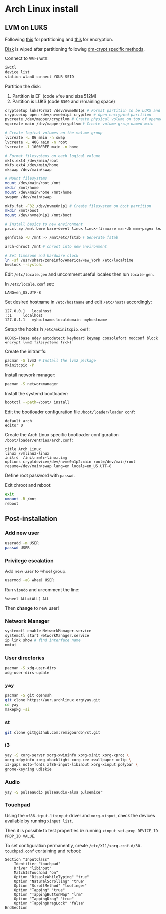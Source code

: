 # Arch Linux install

## LVM on LUKS

Following [this](https://www.coded-with-love.com/blog/install-arch-linux-encrypted/) for partitioning and [this](https://wiki.archlinux.org/index.php/Dm-crypt/Encrypting_an_entire_system#LVM_on_LUKS) for encryption.

[Disk](Disk) is wiped after partitioning following [dm-crypt specific methods](https://wiki.archlinux.org/index.php/Dm-crypt/Drive_preparation).

Connect to WiFi with:

```sh
iwctl
device list
station wlan0 connect YOUR-SSID
```

Partition the disk:

1. Partition is EFI (code `ef00` and size 512M)
2. Partition is LUKS (code `8309` and remaining space)

```sh
cryptsetup luksFormat /dev/nvme0n1p2 # Format partition to be LUKS and choose passphrase
cryptsetup open /dev/nvme0n1p2 cryptlvm # Open encrypted partition
pvcreate /dev/mapper/cryptlvm # Create physical volume on top of opened LUKS container
vgcreate main /dev/mapper/cryptlvm # Create volume group named main

# Create logical volumes on the volume group
lvcreate -L 8G main -n swap
lvcreate -L 40G main -n root
lvcreate -l 100%FREE main -n home

# Format filesystems on each logical volume
mkfs.ext4 /dev/main/root
mkfs.ext4 /dev/main/home
mkswap /dev/main/swap

# Mount filesystems
mount /dev/main/root /mnt
mkdir /mnt/home
mount /dev/main/home /mnt/home
swapon /dev/main/swap

mkfs.fat -F32 /dev/nvme0n1p1 # Create filesystem on boot partition
mkdir /mnt/boot
mount /dev/nvme0n1p1 /mnt/boot

# Install basics to new environment
pacstrap /mnt base base-devel linux linux-firmware man-db man-pages texinfo vim

genfstab -U /mnt >> /mnt/etc/fstab # Generate fstab

arch-chroot /mnt # chroot into new environment

# Set timezone and hardware clock
ln -sf /usr/share/zoneinfo/America/New_York /etc/localtime
hwclock --systohc
```

Edit `/etc/locale.gen` and uncomment useful locales then run `locale-gen`.

In `/etc/locale.conf` set:

```text
LANG=en_US.UTF-8
```

Set desired hostname in `/etc/hostname` and edit `/etc/hosts` accordingly:

```text
127.0.0.1	localhost
::1		localhost
127.0.1.1	myhostname.localdomain	myhostname
```

Setup the hooks in `/etc/mkinitcpio.conf`:

```text
HOOKS=(base udev autodetect keyboard keymap consolefont modconf block encrypt lvm2 filesystems fsck)
```

Create the initramfs:

```sh
pacman -S lvm2 # Install the lvm2 package
mkinitcpio -P
```

Install network manager:

```sh
pacman -S networkmanager
```

Install the systemd bootloader:

```sh
bootctl --path=/boot/ install
```

Edit the bootloader configuration file `/boot/loader/loader.conf`:

```text
default arch
editor 0
```

Create the Arch Linux specific bootloader configuration `/boot/loader/entries/arch.conf`:

```text
title Arch Linux
linux /vmlinuz-linux
initrd  /initramfs-linux.img
options cryptdevice=/dev/nvme0n1p2:main root=/dev/main/root resume=/dev/main/swap lang=en locale=en_US.UTF-8
```

Define root password with `passwd`.

Exit chroot and reboot:

```sh
exit
umount -R /mnt
reboot
```

## Post-installation

### Add new user

```sh
useradd -m USER
passwd USER
```

### Privilege escalation

Add new user to wheel group:

```sh
usermod -aG wheel USER
```

Run `visudo` and uncomment the line:

```text
%wheel ALL=(ALL) ALL
```

Then **change** to new user!

### Network Manager

```sh
systemctl enable NetworkManager.service
systemctl start NetworkManager.service
ip link show # find interface name
nmtui
```

### User directories

```sh
pacman -S xdg-user-dirs
xdg-user-dirs-update
```

### yay

```sh
pacman -S git openssh
git clone https://aur.archlinux.org/yay.git
cd yay
makepkg -si
```

### st

```sh
git clone git@github.com:remigourdon/st.git
```

### i3

```sh
yay -S xorg-server xorg-xwininfo xorg-xinit xorg-xprop \
xorg-xdpyinfo xorg-xbacklight xorg-xev xwallpaper xclip \
i3-gaps noto-fonts xf86-input-libinput xorg-xinput polybar \
gnome-keyring udiskie
```

### Audio

```sh
yay -S pulseaudio pulseaudio-alsa pulsemixer
```

### Touchpad

Using the `xf86-input-libinput` driver and `xorg-xinput`, check the devices available by running `xinput list`.

Then it is possible to test properties by running `xinput set-prop DEVICE_ID PROP_ID VALUE`.

To set configuration permanently, create `/etc/X11/xorg.conf.d/30-touchpad.conf` containing and reboot:

```text
Section "InputClass"
    Identifier "touchpad"
    Driver "libinput"
    MatchIsTouchpad "on"
    Option "DisableWhileTyping" "true"
    Option "NaturalScrolling" "true"
    Option "ScrollMethod" "twofinger"
    Option "Tapping" "true"
    Option "TappingButtonMap" "lrm"
    Option "TappingDrag" "true"
    Option "TappingDragLock" "false"
EndSection
```
